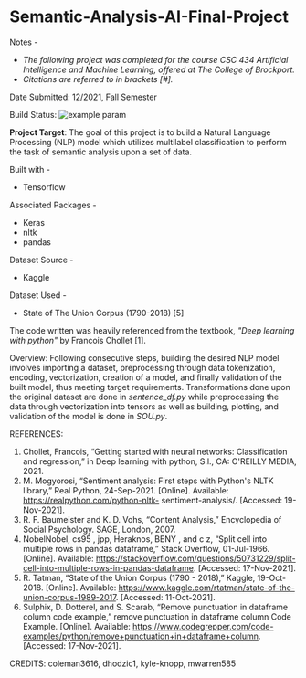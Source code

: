 # Semantic-Analysis-AI-Final-Project

Notes -
* _The following project was completed for the course CSC 434 Artificial Intelligence and Machine Learning, offered at The College of Brockport._
* _Citations are referred to in brackets [#]._

Date Submitted: 12/2021, Fall Semester

Build Status: ![example param](https://github.com/github/docs/actions/workflows/main.yml/badge.svg?branch=main)

**Project Target**: The goal of this project is to build a Natural Language Processing (NLP) model which utilizes multilabel classification to perform the task of semantic analysis upon a set of data.

Built with -
* Tensorflow

Associated Packages - 
* Keras
* nltk
* pandas

Dataset Source -
* Kaggle

Dataset Used - 
* State of The Union Corpus (1790-2018) [5]

The code written was heavily referenced from the textbook, _"Deep learning with python"_ by Francois Chollet [1].

Overview: Following consecutive steps, building the desired NLP model involves importing a dataset, preprocessing through data tokenization, encoding, vectorization, creation of a model, and finally validation of the built model, thus meeting target requirements. Transformations done upon the original dataset are done in _sentence_df.py_ while preprocessing the data through vectorization into tensors as well as building, plotting, and validation of the model is done in _SOU.py_.

REFERENCES:
1. Chollet, Francois, “Getting started with neural networks: Classification and regression,” in Deep learning with python, S.l., CA: O'REILLY MEDIA, 2021.
2. M. Mogyorosi, “Sentiment analysis: First steps with Python's NLTK library,” Real Python, 24-Sep-2021. [Online]. Available: https://realpython.com/python-nltk-     sentiment-analysis/. [Accessed: 19-Nov-2021]. 
3. R. F. Baumeister and K. D. Vohs, “Content Analysis,” Encyclopedia of Social Psychology. SAGE, London, 2007. 
4. NobelNobel, cs95 , jpp, Heraknos, BENY , and c z, “Split cell into multiple rows in   pandas dataframe,” Stack Overflow, 01-Jul-1966. [Online]. Available: https://stackoverflow.com/questions/50731229/split-cell-into-multiple-rows-in-pandas-dataframe. [Accessed: 17-Nov-2021]. 
5. R. Tatman, “State of the Union Corpus (1790 - 2018),” Kaggle, 19-Oct-2018. [Online]. Available: https://www.kaggle.com/rtatman/state-of-the-union-corpus-1989-2017. [Accessed: 11-Oct-2021]. 
6. Sulphix, D. Dotterel, and S. Scarab, “Remove punctuation in dataframe column code example,” remove punctuation in dataframe column Code Example. [Online]. Available: https://www.codegrepper.com/code-examples/python/remove+punctuation+in+dataframe+column. [Accessed: 17-Nov-2021]. 

CREDITS:
coleman3616, dhodzic1, kyle-knopp, mwarren585
